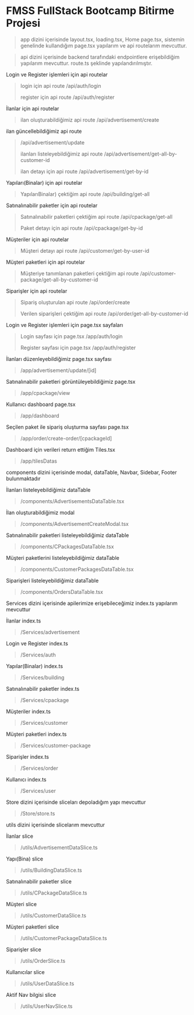 # FMSS FullStack Bootcamp Bitirme Projesi 

> app dizini içerisinde layout.tsx, loading.tsx, Home page.tsx, sistemin genelinde kullandığım page.tsx yapılarım ve api routelarım mevcuttur.

> api dizini içerisinde backend tarafındaki endpointlere erişebildiğim yapılarım mevcuttur. route.ts şeklinde yapılandırılmıştır.
>

Login ve Register işlemleri için api routelar
> login için api route
> /api/auth/login
> 
> register için api route
> /api/auth/register
>

İlanlar için api routelar
> ilan oluşturabildiğimiz api route
> /api/advertisement/create 
>
ilan güncellebildiğimiz api route
> /api/advertisement/update
>
> ilanları listeleyebildiğimiz api route
> /api/advertisement/get-all-by-customer-id
>
> ilan detayı için api route
> /api/advertisement/get-by-id
>

Yapıları(Binalar) için api routelar
> YapılarıBinalar) çektiğim api route
> /api/building/get-all
>

Satınalınabilir paketler için api routelar
> Satınalınabilir paketleri çektiğim api route
> /api/cpackage/get-all
>
> Paket detayı için api route
> /api/cpackage/get-by-id
>

Müşteriler için api routelar
> Müşteri detayı api route
> /api/customer/get-by-user-id
>

Müşteri paketleri için api routelar
> Müşteriye tanımlanan paketleri çektiğim api route
> /api/customer-package/get-all-by-customer-id
> 

Siparişler için api routelar
> Sipariş oluşturulan api route
> /api/order/create
> 
> Verilen siparişleri çektiğim api route
> /api/order/get-all-by-customer-id
> 

Login ve Register işlemleri için page.tsx sayfaları
> Login sayfası için page.tsx
> /app/auth/login
> 
> Register sayfası için page.tsx
> /app/auth/register
> 

İlanları düzenleyebildiğimiz page.tsx sayfası
> /app/advertisement/update/[id]
> 


Satınalınabilir paketleri görüntüleyebildiğimiz page.tsx 
> /app/cpackage/view
>

Kullanıcı dashboard page.tsx
> /app/dashboard
> 

Seçilen paket ile sipariş oluşturma sayfası page.tsx
> /app/order/create-order/[cpackageId]
> 

Dashboard için verileri return ettiğim Tiles.tsx
> /app/tilesDatas
> 

components dizini içerisinde modal, dataTable, Navbar, Sidebar, Footer bulunmaktadır

İlanları listeleyebildiğimiz dataTable
> /components/AdvertisementsDataTable.tsx
> 

İlan oluşturabildiğimiz modal
> /components/AdvertisementCreateModal.tsx
> 

Satınalınabilir paketleri listeleyebildiğimiz dataTable
> /components/CPackagesDataTable.tsx
> 

Müşteri paketlerini listeleyebildiğimiz dataTable
> /components/CustomerPackagesDataTable.tsx
> 

Siparişleri listeleyebildiğimiz dataTable
> /components/OrdersDataTable.tsx
> 

Services dizini içerisinde apilerimize erişebileceğimiz index.ts yapılarım mevcuttur

İlanlar index.ts
> /Services/advertisement
> 

Login ve Register index.ts
> /Services/auth
> 

Yapılar(Binalar) index.ts
> /Services/building
> 

Satınalınabilir paketler index.ts
> /Services/cpackage
> 

Müşteriler index.ts
> /Services/customer
> 

Müşteri paketleri index.ts
> /Services/customer-package
> 

Siparişler index.ts
> /Services/order
> 

Kullanıcı index.ts
> /Services/user
> 

Store dizini içerisinde sliceları depoladığım yapı mevcuttur
> /Store/store.ts
> 

utils dizini içerisinde slicelarım mevcuttur

İlanlar slice
> /utils/AdvertisementDataSlice.ts
> 

Yapı(Bina) slice
> /utils/BuildingDataSlice.ts
> 

Satınalınabilir paketler slice
> /utils/CPackageDataSlice.ts
> 

Müşteri slice
> /utils/CustomerDataSlice.ts
> 

Müşteri paketleri slice
> /utils/CustomerPackageDataSlice.ts
> 

Siparişler slice
> /utils/OrderSlice.ts
> 

Kullanıcılar slice
> /utils/UserDataSlice.ts
> 

Aktif Nav bilgisi slice
> /utils/UserNavSlice.ts
> 


